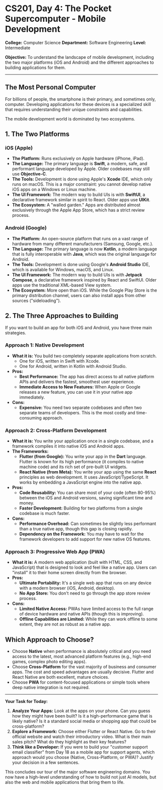 # CS201, Day 4: The Pocket Supercomputer - Mobile Development

**College:** Computer Science
**Department:** Software Engineering
**Level:** Intermediate

**Objective:** To understand the landscape of mobile development, including the two major platforms (iOS and Android) and the different approaches to building applications for them.

---

## The Most Personal Computer

For billions of people, the smartphone is their primary, and sometimes only, computer. Developing applications for these devices is a specialized skill that requires understanding their unique constraints and capabilities.

The mobile development world is dominated by two ecosystems.

## 1. The Two Platforms

### iOS (Apple)
*   **The Platform:** Runs exclusively on Apple hardware (iPhone, iPad).
*   **The Language:** The primary language is **Swift**, a modern, safe, and performant language developed by Apple. Older codebases may still use **Objective-C**.
*   **The Tools:** Development is done using Apple's **Xcode** IDE, which only runs on macOS. This is a major constraint: you cannot develop native iOS apps on a Windows or Linux machine.
*   **The UI Framework:** The modern way to build UIs is with **SwiftUI**, a declarative framework similar in spirit to React. Older apps use **UIKit**.
*   **The Ecosystem:** A "walled garden." Apps are distributed almost exclusively through the Apple App Store, which has a strict review process.

### Android (Google)
*   **The Platform:** An open-source platform that runs on a vast range of hardware from many different manufacturers (Samsung, Google, etc.).
*   **The Language:** The primary language is now **Kotlin**, a modern language that is fully interoperable with **Java**, which was the original language for Android.
*   **The Tools:** Development is done using Google's **Android Studio** IDE, which is available for Windows, macOS, and Linux.
*   **The UI Framework:** The modern way to build UIs is with **Jetpack Compose**, a declarative framework inspired by React and SwiftUI. Older apps use the traditional XML-based View system.
*   **The Ecosystem:** More open than iOS. While the Google Play Store is the primary distribution channel, users can also install apps from other sources ("sideloading").

## 2. The Three Approaches to Building

If you want to build an app for both iOS and Android, you have three main strategies.

### Approach 1: Native Development

*   **What it is:** You build two completely separate applications from scratch.
    *   One for iOS, written in Swift with Xcode.
    *   One for Android, written in Kotlin with Android Studio.
*   **Pros:**
    *   **Best Performance:** The app has direct access to all native platform APIs and delivers the fastest, smoothest user experience.
    *   **Immediate Access to New Features:** When Apple or Google releases a new feature, you can use it in your native app immediately.
*   **Cons:**
    *   **Expensive:** You need two separate codebases and often two separate teams of developers. This is the most costly and time-consuming approach.

### Approach 2: Cross-Platform Development

*   **What it is:** You write your application once in a single codebase, and a framework compiles it into native iOS and Android apps.
*   **The Frameworks:**
    *   **Flutter (from Google):** You write your app in the **Dart** language. Flutter is known for its high performance (it compiles to native machine code) and its rich set of pre-built UI widgets.
    *   **React Native (from Meta):** You write your app using the same **React** principles as web development. It uses JavaScript/TypeScript. It works by embedding a JavaScript engine into the native app.
*   **Pros:**
    *   **Code Reusability:** You can share most of your code (often 80-95%) between the iOS and Android versions, saving significant time and money.
    *   **Faster Development:** Building for two platforms from a single codebase is much faster.
*   **Cons:**
    *   **Performance Overhead:** Can sometimes be slightly less performant than a true native app, though this gap is closing rapidly.
    *   **Dependency on the Framework:** You may have to wait for the framework developers to add support for new native OS features.

### Approach 3: Progressive Web App (PWA)

*   **What it is:** A modern web application (built with HTML, CSS, and JavaScript) that is designed to look and feel like a native app. Users can "install" it to their home screen directly from the browser.
*   **Pros:**
    *   **Ultimate Portability:** It's a single web app that runs on any device with a modern browser (iOS, Android, desktop).
    *   **No App Store:** You don't need to go through the app store review process.
*   **Cons:**
    *   **Limited Native Access:** PWAs have limited access to the full range of device hardware and native APIs (though this is improving).
    *   **Offline Capabilities are Limited:** While they can work offline to some extent, they are not as robust as a native app.

## Which Approach to Choose?

*   Choose **Native** when performance is absolutely critical and you need access to the latest, most advanced platform features (e.g., high-end games, complex photo editing apps).
*   Choose **Cross-Platform** for the vast majority of business and consumer apps. The cost and speed advantages are usually decisive. Flutter and React Native are both excellent, mature choices.
*   Choose **PWA** for content-focused applications or simple tools where deep native integration is not required.

---

**Your Task for Today:**

1.  **Analyze Your Apps:** Look at the apps on your phone. Can you guess how they might have been built? Is it a high-performance game that is likely native? Is it a standard social media or shopping app that could be cross-platform?
2.  **Explore a Framework:** Choose either Flutter or React Native. Go to their official website and watch their introductory video. What is their main sales pitch? What do they highlight as their key features?
3.  **Think like a Developer:** If you were to build your "customer support email classifier" from Day 18 as a mobile app for support agents, which approach would you choose (Native, Cross-Platform, or PWA)? Justify your decision in a few sentences.

This concludes our tour of the major software engineering domains. You now have a high-level understanding of how to build not just AI models, but also the web and mobile applications that bring them to life.
